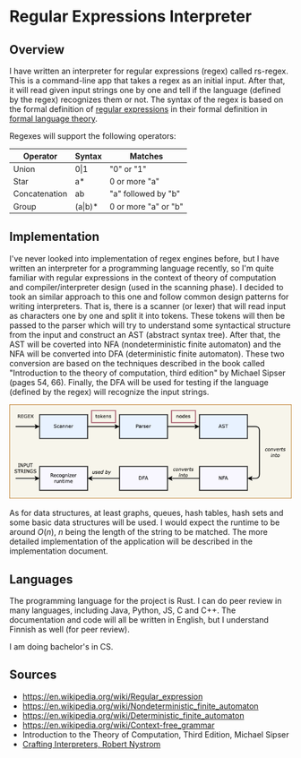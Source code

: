 # Regular Expressions Interpreter

## Overview

I have written an interpreter for regular expressions (regex) called rs-regex. This is a command-line app that takes a regex 
as an initial input. After that, it will read given input strings one by one and tell if the language (defined by the regex) 
recognizes them or not. The syntax of the regex is based on the formal definition of 
[regular expressions](https://en.wikipedia.org/wiki/Regular_expression) 
in their formal definition in 
[formal language theory](https://en.wikipedia.org/wiki/Formal_language).

Regexes will support the following operators:

|Operator  |Syntax  | Matches|
--- | --- | --- |
|Union | 0\|1 | "0" or "1"|  
|Star |a* | 0 or more "a"|
|Concatenation | ab | "a" followed by "b"|
|Group | (a\|b)* | 0 or more "a" or "b"|


## Implementation

I've never looked into implementation of regex engines before, but I have written an interpreter for a programming language recently, 
so I'm quite familiar with regular expressions in the context of theory of computation and compiler/interpreter design (used in the scanning phase). 
I decided to took an similar approach to this one and follow common design patterns for writing interpreters. 
That is, there is a scanner (or lexer) that will read input as characters one by one and split it into tokens. These tokens will 
then be passed to the parser which will try to understand some syntactical structure from the input and construct an AST (abstract syntax tree). 
After that, the AST will be coverted into NFA (nondeterministic finite automaton) and the NFA will be converted into DFA (deterministic finite automaton). 
These two conversion are based on the techniques described in the book called "Introduction to the theory of computation, third edition" by Michael Sipser 
(pages 54, 66). Finally, the DFA will be used for testing if the language (defined by the regex) will recognize the input strings. 

![](https://github.com/thiom/tiralab/blob/main/docs/img/rs-regex-overview.drawio.png)

As for data structures, at least graphs, queues, hash tables, hash sets and some basic data structures will be used. 
I would expect the runtime to be around $O(n)$, $n$ being the length of the string to be matched. The more detailed implementation 
of the application will be described in the implementation document.

## Languages

The programming language for the project is Rust. I can do peer review in many languages, including Java, Python, JS, C and C++.
The documentation and code will all be written in English, but I understand Finnish as well (for peer review).


I am doing bachelor's in CS.

## Sources

- https://en.wikipedia.org/wiki/Regular_expression 
- https://en.wikipedia.org/wiki/Nondeterministic_finite_automaton 
- https://en.wikipedia.org/wiki/Deterministic_finite_automaton 
- https://en.wikipedia.org/wiki/Context-free_grammar 
- Introduction to the Theory of Computation, Third Edition, Michael Sipser 
- [Crafting Interpreters, Robert Nystrom](https://craftinginterpreters.com/) 
